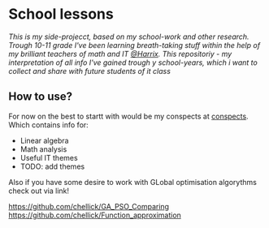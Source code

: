 # School lessons
*This is my side-projecct, based on my school-work and other research. 
Trough 10-11 grade I've been learning breath-taking stuff within the help of my brilliant teachers of math and IT [@Harrix](https://github.com/Harrix). 
This repositoriy - my interpretation of all info I've gained trough y school-years, which i want to collect and share with future students of it class*

## How to use?

For now on the best to startt with would be my conspects at [conspects](https://github.com/chellick/School_lessons/tree/main/info/conspects). Which contains info for:
* Linear algebra
* Math analysis
* Useful IT themes
* TODO: add themes 

Also if you have some desire to work with GLobal optimisation algorythms check out via link!

https://github.com/chellick/GA_PSO_Comparing
https://github.com/chellick/Function_approximation
